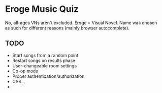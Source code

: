 # Eroge Music Quiz

No, all-ages VNs aren't excluded.
Eroge = Visual Novel.
Name was chosen as such for different reasons (mainly browser autocomplete).

## TODO
* Start songs from a random point
* Restart songs on results phase
* User-changeable room settings
* Co-op mode
* Proper authentication/authorization
* CSS...
*
